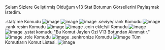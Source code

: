 Selam Sizlere Geliştirmiş Olduğum v13 Stat Botumun Görsellerini Paylaşmak İstedim.

.stat/.me Komudu
![image](https://user-images.githubusercontent.com/118479147/202540642-b6efce42-c5e7-4170-8a2b-76cd1e0d1de6.png)
![image](https://user-images.githubusercontent.com/118479147/202540681-d8fcc7ea-708b-4ea2-840b-23a14330869a.png)
![image](https://user-images.githubusercontent.com/118479147/202540712-f16e69f2-ac25-4d1c-b27a-74bb6291c49e.png)
.seviye/.rank Komudu
![image](https://user-images.githubusercontent.com/118479147/202540848-c8bc5f2f-8bc0-4450-aabf-2ba44b03632a.png)
.rank resim Komudu
![image](https://user-images.githubusercontent.com/118479147/202541051-59e05cf5-226f-4034-b6dc-a93b52cd8251.png)
![image](https://user-images.githubusercontent.com/118479147/202541102-20461ef4-d78b-40eb-b932-967c5557b286.png)
.coin ekle/sil Komudu
![image](https://user-images.githubusercontent.com/118479147/202541293-a6400fc1-f578-4bd6-a692-378a143d2962.png)
![image](https://user-images.githubusercontent.com/118479147/202541333-ebb1ae0b-60d2-42f8-9ddc-ff8ebefa3d53.png)
.ystat komudu "Bu Komut Jaylen Ozi V13 Botundan Alınmıştır."
![image](https://user-images.githubusercontent.com/118479147/202541433-bcad03cc-5181-44bb-b452-885bd2095353.png)
.role Komudu
![image](https://user-images.githubusercontent.com/118479147/202541580-bef950ef-4c4a-4189-93b4-d84a75753551.png)
.senkronize Komudu
![image](https://user-images.githubusercontent.com/118479147/202541683-d1fdfe62-6584-4b1c-b2e7-c4acc08d0b25.png)
Tüm Komutların Komut Listesi.
![image](https://user-images.githubusercontent.com/118479147/202541786-a4f89e89-5052-4f52-9eda-a542c447ae49.png)
